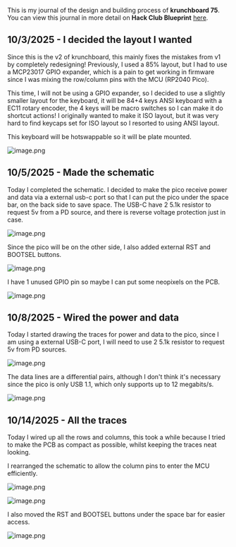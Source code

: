 <!--
  ===================    !!READ THIS NOTICE!!   ====================
  DO NOT edit this file manually. Your changes WILL BE OVERWRITTEN!
  This journal is auto generated and updated by Hack Club Blueprint.
  To edit this file, please edit your journal entries on Blueprint.
  ==================================================================
-->

This is my journal of the design and building process of **krunchboard 75**.  
You can view this journal in more detail on **Hack Club Blueprint** [here](https://blueprint.hackclub.com/projects/72).


## 10/3/2025 - I decided the layout I wanted  

Since this is the v2 of krunchboard, this mainly fixes the mistakes from v1 by completely redesigning! Previously, I used a 85% layout, but I had to use a MCP23017 GPIO expander, which is a pain to get working in firmware since I was mixing the row/column pins with the MCU (RP2040 Pico). 

This time, I will not be using a GPIO expander, so I decided to use a slightly smaller layout for the keyboard, it will be 84+4 keys ANSI keyboard with a EC11 rotary encoder, the 4 keys will be macro switches so I can make it do shortcut actions! I originally wanted to make it ISO layout, but it was very hard to find keycaps set for ISO layout so I resorted to using ANSI layout.

This keyboard will be hotswappable so it will be plate mounted.

![image.png](https://blueprint.hackclub.com/user-attachments/blobs/redirect/eyJfcmFpbHMiOnsiZGF0YSI6MjQzLCJwdXIiOiJibG9iX2lkIn19--bf61c84763924de8997568509474f23f6394a475/image.png)
  

## 10/5/2025 - Made the schematic  

Today I completed the schematic. I decided to make the pico receive power and data via a external usb-c port so that I can put the pico under the space bar, on the back side to save space. The USB-C have 2 5.1k resistor to request 5v from a PD source, and there is reverse voltage protection just in case.

![image.png](https://blueprint.hackclub.com/user-attachments/blobs/redirect/eyJfcmFpbHMiOnsiZGF0YSI6NTc0LCJwdXIiOiJibG9iX2lkIn19--08054b53750a03851fbb19d1876c1e98777cd4f6/image.png)

Since the pico will be on the other side, I also added external RST and BOOTSEL buttons.

![image.png](https://blueprint.hackclub.com/user-attachments/blobs/redirect/eyJfcmFpbHMiOnsiZGF0YSI6NTc1LCJwdXIiOiJibG9iX2lkIn19--147429535ea766a83b50af870efe47cff517a78e/image.png)

I have 1 unused GPIO pin so maybe I can put some neopixels on the PCB.

![image.png](https://blueprint.hackclub.com/user-attachments/blobs/redirect/eyJfcmFpbHMiOnsiZGF0YSI6NTc2LCJwdXIiOiJibG9iX2lkIn19--12cc990d07ce47bbaf715e1c030ad2d6719e208b/image.png)
  

## 10/8/2025 - Wired the power and data  

Today I started drawing the traces for power and data to the pico, since I am using a external USB-C port, I will need to use 2 5.1k resistor to request 5v from PD sources.

![image.png](https://blueprint.hackclub.com/user-attachments/blobs/proxy/eyJfcmFpbHMiOnsiZGF0YSI6OTgyLCJwdXIiOiJibG9iX2lkIn19--86805e73f5c46f4448ba436c057132dc287768e6/image.png)

The data lines are a differential pairs, although I don't think it's necessary since the pico is only USB 1.1, which only supports up to 12 megabits/s.

![image.png](https://blueprint.hackclub.com/user-attachments/blobs/proxy/eyJfcmFpbHMiOnsiZGF0YSI6OTgzLCJwdXIiOiJibG9iX2lkIn19--35d44d64910e0a4af2c4af106cf149354deba028/image.png)  

## 10/14/2025 - All the traces  

Today I wired up all the rows and columns, this took a while because I tried to make the PCB as compact as possible, whilst keeping the traces neat looking.

I rearranged the schematic to allow the column pins to enter the MCU efficiently.

![image.png](https://blueprint.hackclub.com/user-attachments/blobs/proxy/eyJfcmFpbHMiOnsiZGF0YSI6MjExMywicHVyIjoiYmxvYl9pZCJ9fQ==--e705b01602fd769c4f009707644c04bea7d47487/image.png)

![image.png](https://blueprint.hackclub.com/user-attachments/blobs/proxy/eyJfcmFpbHMiOnsiZGF0YSI6MjExMiwicHVyIjoiYmxvYl9pZCJ9fQ==--ec8f59e334dde98240870cca04a6c991b3bf9092/image.png)

I also moved the RST and BOOTSEL buttons under the space bar for easier access.

![image.png](https://blueprint.hackclub.com/user-attachments/blobs/proxy/eyJfcmFpbHMiOnsiZGF0YSI6MjExNCwicHVyIjoiYmxvYl9pZCJ9fQ==--aacb61dd0e2b5b28a4c78d38bd9fe024383e94cf/image.png)
  

